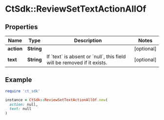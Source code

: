 # CtSdk::ReviewSetTextActionAllOf

## Properties

| Name | Type | Description | Notes |
| ---- | ---- | ----------- | ----- |
| **action** | **String** |  | [optional] |
| **text** | **String** | If &#x60;text&#x60; is absent or &#x60;null&#x60;, this field will be removed if it exists. | [optional] |

## Example

```ruby
require 'ct_sdk'

instance = CtSdk::ReviewSetTextActionAllOf.new(
  action: null,
  text: null
)
```

